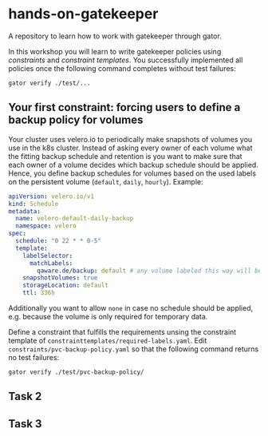 # hands-on-gatekeeper

A repository to learn how to work with gatekeeper through gator.

In this workshop you will learn to write gatekeeper policies using _constraints_ and _constraint templates_.
You successfully implemented all policies once the following command completes without test failures:

```shell
gator verify ./test/...
```

## Your first constraint: forcing users to define a backup policy for volumes

Your cluster uses velero.io to periodically make snapshots of volumes you use in the k8s cluster.
Instead of asking every owner of each volume what the fitting backup schedule and retention is you want to make sure that each owner of a volume decides which backup schedule should be applied.
Hence, you define backup schedules for volumes based on the used labels on the persistent volume (`default`, `daily`, `hourly`).
Example:

```yaml
apiVersion: velero.io/v1
kind: Schedule
metadata:
  name: velero-default-daily-backup
  namespace: velero
spec:
  schedule: "0 22 * * 0-5"
  template:
    labelSelector:
      matchLabels:
        qaware.de/backup: default # any volume labeled this way will be backed up daily
    snapshotVolumes: true
    storageLocation: default
    ttl: 336h
```

Additionally you want to allow `none` in case no schedule should be applied, e.g. because the volume is only required for temporary data.

Define a constraint that fulfills the requirements unsing the constraint template of `constrainttemplates/required-labels.yaml`.
Edit `constraints/pvc-backup-policy.yaml` so that the following command returns no test failures:

```shell
gator verify ./test/pvc-backup-policy/
```

## Task 2

## Task 3
